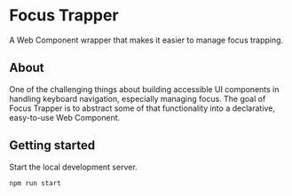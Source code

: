 # Focus Trapper
A Web Component wrapper that makes it easier to manage focus trapping.

## About
One of the challenging things about building accessible UI components in handling keyboard navigation, especially managing focus. The goal of Focus Trapper is to abstract some of that functionality into a declarative, easy-to-use Web Component.

## Getting started
Start the local development server.

```bash
npm run start
``` 